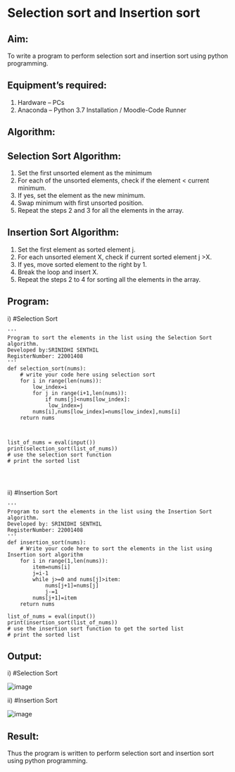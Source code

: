 # Selection sort and Insertion sort
## Aim:
To write a program to perform selection sort and insertion sort using python programming.
## Equipment’s required:
1.	Hardware – PCs
2.	Anaconda – Python 3.7 Installation / Moodle-Code Runner
## Algorithm:
## Selection Sort Algorithm:
1.	Set the first unsorted element as the minimum
2.	For each of the unsorted elements, check if the element < current minimum.
3.	If yes, set the element as the new minimum.
4.	Swap minimum with first unsorted position.
5.	Repeat the steps 2 and 3 for all the elements in the array.
## Insertion Sort Algorithm:
1.	Set the first element as sorted element j.
2.	For each unsorted element X, check if current sorted element j >X.
3.	If yes, move sorted element to the right by 1.
4.	Break the loop and insert X.
5.	Repeat the steps 2 to 4 for sorting all the elements in the array.
## Program:
i)	#Selection Sort
```
''' 
Program to sort the elements in the list using the Selection Sort algorithm.
Developed by:SRINIDHI SENTHIL
RegisterNumber: 22001408
'''
def selection_sort(nums):
    # write your code here using selection sort
    for i in range(len(nums)):
        low_index=i
        for j in range(i+1,len(nums)):
            if nums[j]<nums[low_index]:
             low_index=j
        nums[i],nums[low_index]=nums[low_index],nums[i]
    return nums
    
    
    
list_of_nums = eval(input())
print(selection_sort(list_of_nums))
# use the selection sort function
# print the sorted list




```
ii)	#Insertion Sort
```
''' 
Program to sort the elements in the list using the Insertion Sort algorithm.
Developed by: SRINIDHI SENTHIL
RegisterNumber: 22001408
'''
def insertion_sort(nums):
    # Write your code here to sort the elements in the list using Insertion sort algorithm
    for i in range(1,len(nums)):
        item=nums[i]
        j=i-1
        while j>=0 and nums[j]>item:
            nums[j+1]=nums[j]
            j-=1
        nums[j+1]=item
    return nums
    
list_of_nums = eval(input())
print(insertion_sort(list_of_nums))
# use the insertion sort function to get the sorted list
# print the sorted list

```

## Output:

i)	#Selection Sort

![image](https://user-images.githubusercontent.com/121373170/214596168-972a5078-96a2-41ba-8f8e-d62b054c8d63.png)

ii)	#Insertion Sort

![image](https://user-images.githubusercontent.com/121373170/214596412-f0c8bbf4-c253-476b-9aa9-fc3624ac1d04.png)

## Result:
Thus the program is written to perform selection sort and insertion sort using python programming.
